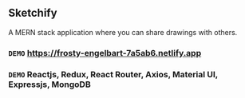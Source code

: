 ## Sketchify

A MERN stack application where you can share drawings with others.

### `DEMO` https://frosty-engelbart-7a5ab6.netlify.app

### `DEMO` Reactjs, Redux, React Router, Axios, Material UI, Expressjs, MongoDB


